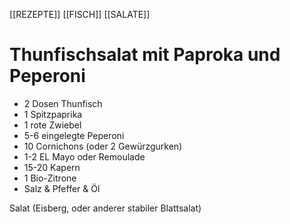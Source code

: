 [[REZEPTE]] [[FISCH]] [[SALATE]]
# Thunfischsalat mit Paproka und Peperoni

- 2 Dosen Thunfisch
- 1 Spitzpaprika
- 1 rote Zwiebel
- 5-6 eingelegte Peperoni
- 10 Cornichons (oder 2 Gewürzgurken)
- 1-2 EL Mayo oder Remoulade
- 15-20 Kapern
- 1 Bio-Zitrone
- Salz & Pfeffer & Öl 


Salat (Eisberg, oder anderer stabiler Blattsalat)

